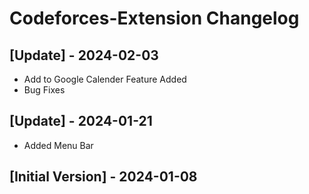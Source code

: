 # Codeforces-Extension Changelog

## [Update] - 2024-02-03

- Add to Google Calender Feature Added
- Bug Fixes

## [Update] - 2024-01-21

- Added Menu Bar

## [Initial Version] - 2024-01-08